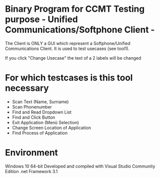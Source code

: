 # Binary Program for CCMT Testing purpose - Unified Communications/Softphone Client -

The Client is ONLY a GUI which represent a Softphone/Unified Communications Client.
It is used to test usecases (see tool1).

If you click "Change Usecase" the text of a 2 labels will be changed

# For which testcases is this tool necessary
- Scan Text (Name, Surname)
- Scan Phonenumber
- Find and Read Dropdown List
- Find and Click Button
- Exit Application (Menü Selection)
- Change Screen Location of Application
- Find Process of Application


# Environment
Windows 10 64-bit
Developed and compiled with Visual Studio Community Edition
.net Framework 3.1


